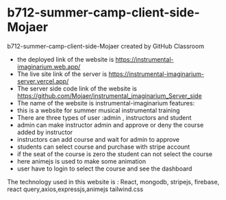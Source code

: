 # b712-summer-camp-client-side-Mojaer
b712-summer-camp-client-side-Mojaer created by GitHub Classroom
* the deployed link of the website is https://instrumental-imaginarium.web.app/
* The live site link of the server is https://instrumental-imaginarium-server.vercel.app/
* The server side code link of the website is https://github.com/Mojaer/instrumental_imaginarium_Server_side
* The name of the website is instrumental-imaginarium
features:
* this is a website for summer musical instrumental training
* There are three types of user :admin , instructors and student
*  admin can make instructor admin and approve or deny the course added by instructor
*  instructors can add course and wait for admin to approve
*  students can select course and purchase with stripe account 
*  if the seat of the course is zero the student can not select the course
*  here animejs is used to make some animation
*  user have to login to select the course and see the dashboard

The technology used in this website is : React, mongodb, stripejs, firebase, react query,axios,expressjs,animejs tailwind.css
